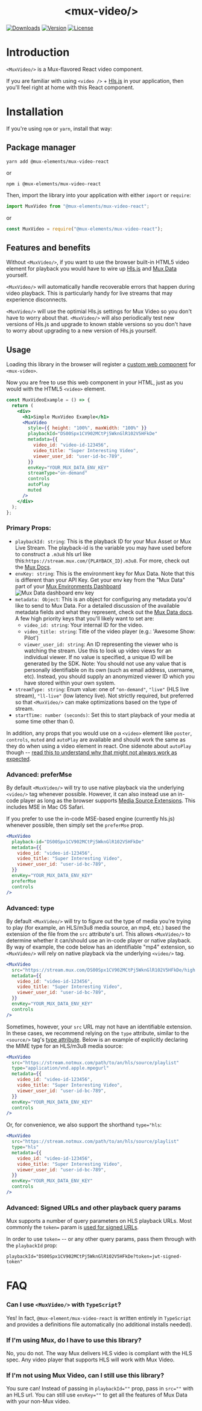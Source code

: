 <p align="center">
  <h1 align="center">&lt;mux-video/&gt;</h1>
  <a href="https://npmcharts.com/compare/@mux-elements/mux-video-react?interval=30"><img src="https://img.shields.io/npm/dm/@mux-elements/mux-video-react.svg?sanitize=true" alt="Downloads"></a>
    <a href="https://www.npmjs.com/package/@mux-elements/mux-video-react"><img src="https://img.shields.io/npm/v/@mux-elements/mux-video-react.svg?sanitize=true" alt="Version"></a>
    <a href="https://www.npmjs.com/package/@mux-elements/mux-video-react"><img src="https://img.shields.io/npm/l/@mux-elements/mux-video-react.svg?sanitize=true" alt="License"></a>
</p>

# Introduction

`<MuxVideo/>` is a Mux-flavored React video component.

If you are familiar with using `<video />` + [Hls.js](https://github.com/video-dev/hls.js) in your application, then you'll feel right at home with this React component.

# Installation

If you're using `npm` or `yarn`, install that way:

## Package manager

```
yarn add @mux-elements/mux-video-react
```

or

```
npm i @mux-elements/mux-video-react
```

Then, import the library into your application with either `import` or `require`:

```js
import MuxVideo from "@mux-elements/mux-video-react";
```

or

```js
const MuxVideo = require("@mux-elements/mux-video-react");
```

## Features and benefits

Without `<MuxVideo/>`, if you want to use the browser built-in HTML5 video element for playback you would have to wire up [Hls.js](https://github.com/video-dev/hls.js) and [Mux Data](https://docs.mux.com/guides/data/monitor-hls-js) yourself.

`<MuxVideo/>` will automatically handle recoverable errors that happen during video playback. This is particularly handy for live streams that may experience disconnects.

`<MuxVideo/>` will use the optimial Hls.js settings for Mux Video so you don't have to worry about that. `<MuxVideo/>` will also periodically test new versions of Hls.js and upgrade to known stable versions so you don't have to worry about upgrading to a new version of Hls.js yourself.

## Usage

Loading this library in the browser will register a [custom web component](https://developer.mozilla.org/en-US/docs/Web/Web_Components) for `<mux-video>`.

Now you are free to use this web component in your HTML, just as you would with the HTML5 `<video>` element.

```jsx
const MuxVideoExample = () => {
  return (
    <div>
      <h1>Simple MuxVideo Example</h1>
      <MuxVideo
        style={{ height: "100%", maxWidth: "100%" }}
        playbackId="DS00Spx1CV902MCtPj5WknGlR102V5HFkDe"
        metadata={{
          video_id: "video-id-123456",
          video_title: "Super Interesting Video",
          viewer_user_id: "user-id-bc-789",
        }}
        envKey="YOUR_MUX_DATA_ENV_KEY"
        streamType="on-demand"
        controls
        autoPlay
        muted
      />
    </div>
  );
};
```

### Primary Props:

- `playbackId: string`: This is the playback ID for your Mux Asset or Mux Live Stream. The playback-id is the variable you may have used before to construct a `.m3u8` hls url like this:`https://stream.mux.com/{PLAYBACK_ID}.m3u8`. For more, check out the [Mux Docs](https://docs.mux.com/guides/video/play-your-videos#1-get-your-playback-id).
- `envKey: string`: This is the environment key for Mux Data. Note that this is different than your API Key. Get your env key from the "Mux Data" part of your [Mux Environments Dashboard](https://dashboard.mux.com/environments)
  <img src="../../images/env-key.png" alt="Mux Data dashboard env key"></img>
- `metadata: Object`: This is an object for configuring any metadata you'd like to send to Mux Data. For a detailed discussion of the available metadata fields and what they represent, check out the [Mux Data docs](https://docs.mux.com/guides/data/make-your-data-actionable-with-metadata). A few high priority keys that you'll likely want to set are:
  - `video_id: string`: Your internal ID for the video.
  - `video_title: string`: Title of the video player (e.g.: 'Awesome Show: Pilot')
  - `viewer_user_id: string`: An ID representing the viewer who is watching the stream. Use this to look up video views for an individual viewer. If no value is specified, a unique ID will be generated by the SDK. Note: You should not use any value that is personally identifiable on its own (such as email address, username, etc). Instead, you should supply an anonymized viewer ID which you have stored within your own system.
- `streamType: string`: Enum value: one of `"on-demand"`, `"live"` (HLS live stream), `"ll-live"` (low latency live). Not strictly required, but preferred so that `<MuxVideo/>` can make optimizations based on the type of stream.
- `startTime: number (seconds)`: Set this to start playback of your media at some time other than 0.

In addition, any props that you would use on a `<video>` element like `poster`, `controls`, `muted` and `autoPlay` are available and should work the same as they do when using a video element in react. One sidenote about `autoPlay` though -- [read this to understand why that might not always work as expected](https://docs.mux.com/guides/video/web-autoplay-your-videos).

### Advanced: preferMse

By default `<MuxVideo/>` will try to use native playback via the underlying `<video/>` tag whenever possible. However, it can also instead use an in-code player as long as the browser supports [Media Source Extensions](https://developer.mozilla.org/en-US/docs/Web/API/Media_Source_Extensions_API). This includes MSE in Mac OS Safari.

If you prefer to use the in-code MSE-based engine (currently hls.js) whenever possible, then simply set the `preferMse` prop.

```jsx
<MuxVideo
  playback-id="DS00Spx1CV902MCtPj5WknGlR102V5HFkDe"
  metadata={{
    video_id: "video-id-123456",
    video_title: "Super Interesting Video",
    viewer_user_id: "user-id-bc-789",
  }}
  envKey="YOUR_MUX_DATA_ENV_KEY"
  preferMse
  controls
/>
```

### Advanced: type

By default `<MuxVideo/>` will try to figure out the type of media you're trying to play (for example, an HLS/m3u8 media source, an mp4, etc.) based the extension of the file from the `src` attribute's url. This allows `<MuxVideo/>` to determine whether it can/should use an in-code player or native playback. By way of example, the code below has an identifiable "mp4" extension, so `<MuxVideo/>` will rely on native playback via the underlying `<video/>` tag.

```jsx
<MuxVideo
  src="https://stream.mux.com/DS00Spx1CV902MCtPj5WknGlR102V5HFkDe/high.mp4"
  metadata={{
    video_id: "video-id-123456",
    video_title: "Super Interesting Video",
    viewer_user_id: "user-id-bc-789",
  }}
  envKey="YOUR_MUX_DATA_ENV_KEY"
  controls
/>
```

Sometimes, however, your `src` URL may not have an identifiable extension. In these cases, we recommend relying on the `type` attribute, similar to the `<source/>` tag's [type attribute](https://developer.mozilla.org/en-US/docs/Web/HTML/Element/source#attr-type). Below is an example of explicitly declaring the MIME type for an HLS/m3u8 media source:

```jsx
<MuxVideo
  src="https://stream.notmux.com/path/to/an/hls/source/playlist"
  type="application/vnd.apple.mpegurl"
  metadata={{
    video_id: "video-id-123456",
    video_title: "Super Interesting Video",
    viewer_user_id: "user-id-bc-789",
  }}
  envKey="YOUR_MUX_DATA_ENV_KEY"
  controls
/>
```

Or, for convenience, we also support the shorthand `type="hls`:

```jsx
<MuxVideo
  src="https://stream.notmux.com/path/to/an/hls/source/playlist"
  type="hls"
  metadata={{
    video_id: "video-id-123456",
    video_title: "Super Interesting Video",
    viewer_user_id: "user-id-bc-789",
  }}
  envKey="YOUR_MUX_DATA_ENV_KEY"
  controls
/>
```

### Advanced: Signed URLs and other playback query params

Mux supports a number of query parameters on HLS playback URLs. Most commonly the `token=` param is [used for signed URLs](https://docs.mux.com/guides/video/secure-video-playback).

In order to use `token=` -- or any other query params, pass them through with the `playbackId` prop:

```
playbackId="DS00Spx1CV902MCtPj5WknGlR102V5HFkDe?token=jwt-signed-token"
```

# FAQ

### Can I use `<MuxVideo/>` with `TypeScript`?

Yes! In fact, `@mux-element/mux-video-react` is written entirely in `TypeScript` and provides a definitions file automatically (no additional installs needed).

### If I'm using Mux, do I have to use this library?

No, you do not. The way Mux delivers HLS video is compliant with the HLS spec. Any video player that supports HLS will work with Mux Video.

### If I'm not using Mux Video, can I still use this library?

You sure can! Instead of passing in `playbackId=""` prop, pass in `src=""` with an HLS url. You can still use `envKey=""` to get all the features of Mux Data with your non-Mux video.
